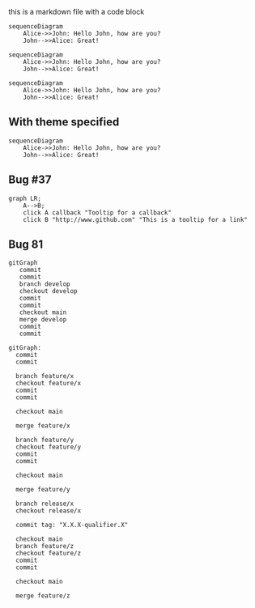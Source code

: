 this is a markdown file
with a code block


```{.mermaid width=100 format=png loc=img}
sequenceDiagram
    Alice->>John: Hello John, how are you?
    John-->>Alice: Great!
```

```{.mermaid width=100 format=png loc=img}
sequenceDiagram
    Alice->>John: Hello John, how are you?
    John-->>Alice: Great!
```

```{.mermaid width=100 format=svg }
sequenceDiagram
    Alice->>John: Hello John, how are you?
    John-->>Alice: Great!
```

With theme specified
---------------------

```{.mermaid width=100 format=svg theme=forest}
sequenceDiagram
    Alice->>John: Hello John, how are you?
    John-->>Alice: Great!
```

Bug #37
-------------------

```{.mermaid}
graph LR;
    A-->B;
    click A callback "Tooltip for a callback"
    click B "http://www.github.com" "This is a tooltip for a link"
```

## Bug 81


```{.mermaid theme=forest}
gitGraph
   commit
   commit
   branch develop
   checkout develop
   commit
   commit
   checkout main
   merge develop
   commit
   commit
```


```{.mermaid theme=forest}
gitGraph:
  commit
  commit

  branch feature/x
  checkout feature/x
  commit
  commit
  
  checkout main

  merge feature/x
  
  branch feature/y
  checkout feature/y
  commit
  commit
  
  checkout main

  merge feature/y
  
  branch release/x
  checkout release/x

  commit tag: "X.X.X-qualifier.X"
  
  checkout main
  branch feature/z
  checkout feature/z
  commit
  commit
  
  checkout main

  merge feature/z
      
```
